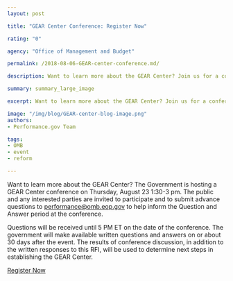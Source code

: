 ```yaml
---
layout: post

title: "GEAR Center Conference: Register Now"

rating: "0"

agency: "Office of Management and Budget"

permalink: /2018-08-06-GEAR-center-conference.md/

description: Want to learn more about the GEAR Center? Join us for a conference on 8/23 from 1:30-3 pm.

summary: summary_large_image

excerpt: Want to learn more about the GEAR Center? Join us for a conference on 8/23 from 1:3o-3 pm.

image: "/img/blog/GEAR-center-blog-image.png"
authors:
- Performance.gov Team

tags:
- OMB
- event
- reform

---
```


Want to learn more about the GEAR Center? The Government is hosting a GEAR Center conference on Thursday, August 23 1:30-3 pm. The public and any interested parties are invited to participate and to submit advance questions to performance@omb.eop.gov to help inform the Question and Answer period at the conference.

Questions will be received until 5 PM ET on the date of the conference. The government will make available written questions and answers on or about 30 days after the event. The results of conference discussion, in addition to the written responses to this RFI, will be used to determine next steps in establishing the GEAR Center.

<a class="usa-button" target="blank" href="#">Register Now</a>
